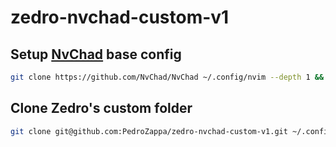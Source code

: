 # zedro-nvchad-custom-v1

## Setup [NvChad](https://nvchad.com/) base config

```sh
git clone https://github.com/NvChad/NvChad ~/.config/nvim --depth 1 && nvim
```

## Clone Zedro's custom folder

```sh
git clone git@github.com:PedroZappa/zedro-nvchad-custom-v1.git ~/.config/nvim/lua/custom
```


